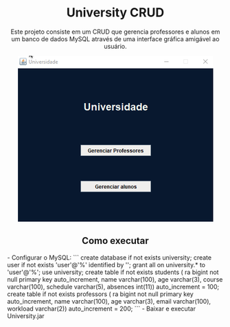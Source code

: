 <h1 align="center">University CRUD</h1>

<div align="center">
<p align="center">Este projeto consiste em um CRUD que gerencia professores e alunos em um banco de dados MySQL através de uma interface gráfica amigável ao usuário.</p>
<img src="https://github.com/arthur-cristo-silva/University-CRUD/blob/main/lib/crudAlunos.gif">
</div>

<h2 align=center>Como executar</h2>
- Configurar o MySQL:
```
create database if not exists university;
create user if not exists 'user'@'%' identified by '';
grant all on university.* to 'user'@'%';
use university;
create table if not exists students (
    ra       bigint not null primary key auto_increment,
    name     varchar(100),
    age      varchar(3),
    course   varchar(100),
    schedule varchar(5),
    absences int(11)) auto_increment = 100;
create table if not exists professors (
    ra       bigint not null primary key auto_increment,
    name     varchar(100),
    age      varchar(3),
    email    varchar(100),
    workload varchar(2)) auto_increment = 200;
```
- Baixar e executar University.jar